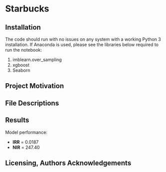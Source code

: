 # Starbucks

## Installation
The code should run with no issues on any system with a working Python 3 installation. If Anaconda is used, please see the libraries below required to run the notebook:
1. imblearn.over_sampling
2. xgboost
3. Seaborn
## Project Motivation

## File Descriptions

## Results
Model performance:
- **IRR** = 0.0187
- **NIR** = 247.40
## Licensing, Authors Acknowledgements